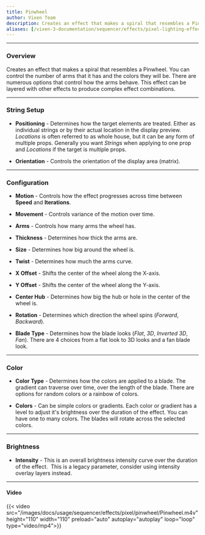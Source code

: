 ```yaml
---
title: Pinwheel
author: Vixen Team
description: Creates an effect that makes a spiral that resembles a Pinwheel.             
aliases: [/vixen-3-documentation/sequencer/effects/pixel-lighting-effects/pinwheel/]
---
```


---

### Overview

Creates an effect that makes a spiral that resembles a Pinwheel.
You can control the number of arms that it has and the colors they will be. 
There are numerous options that control how the arms behave. 
This effect can be layered with other effects to produce complex effect combinations.

---

### String Setup
  
  * **Positioning** - Determines how the target elements are treated.  Either as individual strings or by their actual location in the display preview.
                      *Locations* is often referred to as whole house, but it can be any form of multiple props. 
                      Generally you want *Strings* when applying to one prop and *Locations* if the target is multiple props.
  
  * **Orientation** - Controls the orientation of the display area (matrix).
---

### Configuration

* **Motion** - Controls how the effect progresses across time between **Speed** and **Iterations**.

* **Movement** - Controls variance of the motion over time.

* **Arms** - Controls how many arms the wheel has.

* **Thickness** - Determines how thick the arms are.

* **Size** - Determines how big around the wheel is.

* **Twist** - Determines how much the arms curve.

* **X Offset** - Shifts the center of the wheel along the X-axis.

* **Y Offset** - Shifts the center of the wheel along the Y-axis.

* **Center Hub** - Determines how big the hub or hole in the center of the wheel is.

* **Rotation** - Determines which direction the wheel spins (_Forward_, _Backward_).

* **Blade Type** - Determines how the blade looks (_Flat_, _3D_, _Inverted 3D_, _Fan_).
                   There are 4 choices from a flat look to 3D looks and a fan blade look.

---

### Color

* **Color Type** - Determines how the colors are applied to a blade. The gradient can traverse over time, over the length of the blade. There are options for random colors or a rainbow of colors.

* **Colors** - Can be simple colors or gradients. Each color or gradient has a level to adjust it's brightness over the duration of the effect. You can have one to many colors. 
The blades will rotate across the selected colors.

---

### Brightness

* **Intensity** - This is an overall brightness intensity curve over the duration of the effect. 
                  This is a legacy parameter, consider using intensity overlay layers instead.

---

#### Video

{{< video src="/images/docs/usage/sequencer/effects/pixel/pinwheel/Pinwheel.m4v" height="110" width="110" preload="auto" autoplay="autoplay" loop="loop" type="video/mp4">}}
